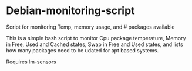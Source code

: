 # Debian-monitoring-script
Script for monitoring Temp, memory usage, and # packages available

This is a simple bash script to monitor Cpu package temperature, Memory in Free, Used and Cached states, Swap in Free and Used states, and lists how many packages need to be udated for apt based systems.

Requires lm-sensors
